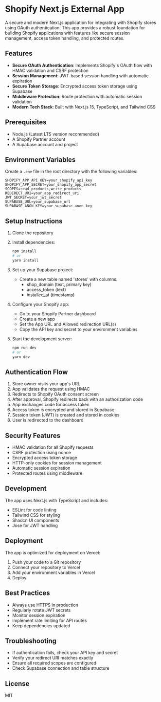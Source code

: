 # Shopify Next.js External App

A secure and modern Next.js application for integrating with Shopify stores using OAuth authentication. This app provides a robust foundation for building Shopify applications with features like secure session management, access token handling, and protected routes.

## Features

- **Secure OAuth Authentication**: Implements Shopify's OAuth flow with HMAC validation and CSRF protection
- **Session Management**: JWT-based session handling with automatic expiration
- **Secure Token Storage**: Encrypted access token storage using Supabase
- **Middleware Protection**: Route protection with automatic session validation
- **Modern Tech Stack**: Built with Next.js 15, TypeScript, and Tailwind CSS

## Prerequisites

- Node.js (Latest LTS version recommended)
- A Shopify Partner account
- A Supabase account and project

## Environment Variables

Create a `.env` file in the root directory with the following variables:

```env
SHOPIFY_APP_API_KEY=your_shopify_api_key
SHOPIFY_APP_SECRET=your_shopify_app_secret
SCOPES=read_products,write_products
REDIRECT_URI=your_app_redirect_uri
JWT_SECRET=your_jwt_secret
SUPABASE_URL=your_supabase_url
SUPABASE_ANON_KEY=your_supabase_anon_key
```

## Setup Instructions

1. Clone the repository
2. Install dependencies:
   ```bash
   npm install
   # or
   yarn install
   ```
3. Set up your Supabase project:
   - Create a new table named 'stores' with columns:
     - shop_domain (text, primary key)
     - access_token (text)
     - installed_at (timestamp)

4. Configure your Shopify app:
   - Go to your Shopify Partner dashboard
   - Create a new app
   - Set the App URL and Allowed redirection URL(s)
   - Copy the API key and secret to your environment variables

5. Start the development server:
   ```bash
   npm run dev
   # or
   yarn dev
   ```

## Authentication Flow

1. Store owner visits your app's URL
2. App validates the request using HMAC
3. Redirects to Shopify OAuth consent screen
4. After approval, Shopify redirects back with an authorization code
5. App exchanges code for access token
6. Access token is encrypted and stored in Supabase
7. Session token (JWT) is created and stored in cookies
8. User is redirected to the dashboard

## Security Features

- HMAC validation for all Shopify requests
- CSRF protection using nonce
- Encrypted access token storage
- HTTP-only cookies for session management
- Automatic session expiration
- Protected routes using middleware

## Development

The app uses Next.js with TypeScript and includes:

- ESLint for code linting
- Tailwind CSS for styling
- Shadcn UI components
- Jose for JWT handling

## Deployment

The app is optimized for deployment on Vercel:

1. Push your code to a Git repository
2. Connect your repository to Vercel
3. Add your environment variables in Vercel
4. Deploy

## Best Practices

- Always use HTTPS in production
- Regularly rotate JWT secrets
- Monitor session expiration
- Implement rate limiting for API routes
- Keep dependencies updated

## Troubleshooting

- If authentication fails, check your API key and secret
- Verify your redirect URI matches exactly
- Ensure all required scopes are configured
- Check Supabase connection and table structure

## License

MIT

